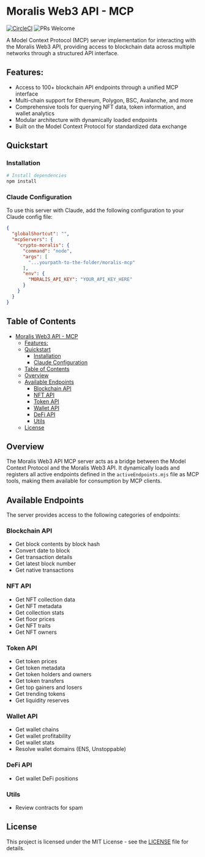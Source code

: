 # Moralis Web3 API - MCP

[![CircleCI](https://img.shields.io/circleci/build/github/a6b8/multiThreadz/main)]() ![PRs Welcome](https://img.shields.io/badge/PRs-welcome-brightgreen.svg)

A Model Context Protocol (MCP) server implementation for interacting with the Moralis Web3 API, providing access to blockchain data across multiple networks through a structured API interface.

## Features:
- Access to 100+ blockchain API endpoints through a unified MCP interface
- Multi-chain support for Ethereum, Polygon, BSC, Avalanche, and more
- Comprehensive tools for querying NFT data, token information, and wallet analytics
- Modular architecture with dynamically loaded endpoints
- Built on the Model Context Protocol for standardized data exchange

## Quickstart

### Installation

```bash
# Install dependencies
npm install
```

### Claude Configuration

To use this server with Claude, add the following configuration to your Claude config file:

```json
{
  "globalShortcut": "",
  "mcpServers": {
    "crypto-moralis": {
      "command": "node",
      "args": [
        "...yourpath-to-the-folder/moralis-mcp"
      ],
      "env": {
        "MORALIS_API_KEY": "YOUR_API_KEY_HERE"
      }
    }
  }
}
```

## Table of Contents
- [Moralis Web3 API - MCP](#moralis-web3-api---mcp)
  - [Features:](#features)
  - [Quickstart](#quickstart)
    - [Installation](#installation)
    - [Claude Configuration](#claude-configuration)
  - [Table of Contents](#table-of-contents)
  - [Overview](#overview)
  - [Available Endpoints](#available-endpoints)
    - [Blockchain API](#blockchain-api)
    - [NFT API](#nft-api)
    - [Token API](#token-api)
    - [Wallet API](#wallet-api)
    - [DeFi API](#defi-api)
    - [Utils](#utils)
  - [License](#license)

## Overview

The Moralis Web3 API MCP server acts as a bridge between the Model Context Protocol and the Moralis Web3 API. It dynamically loads and registers all active endpoints defined in the `activeEndpoints.mjs` file as MCP tools, making them available for consumption by MCP clients.

## Available Endpoints

The server provides access to the following categories of endpoints:

### Blockchain API
- Get block contents by block hash
- Convert date to block
- Get transaction details
- Get latest block number
- Get native transactions

### NFT API
- Get NFT collection data
- Get NFT metadata
- Get collection stats
- Get floor prices
- Get NFT traits
- Get NFT owners

### Token API
- Get token prices
- Get token metadata
- Get token holders and owners
- Get token transfers
- Get top gainers and losers
- Get trending tokens
- Get liquidity reserves

### Wallet API
- Get wallet chains
- Get wallet profitability
- Get wallet stats
- Resolve wallet domains (ENS, Unstoppable)

### DeFi API
- Get wallet DeFi positions

### Utils
- Review contracts for spam

## License

This project is licensed under the MIT License - see the [LICENSE](LICENSE) file for details.